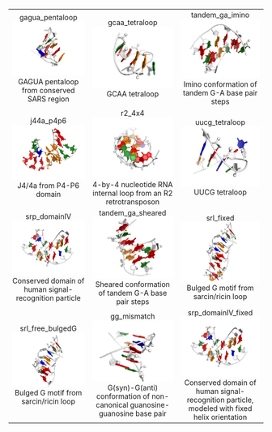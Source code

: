 <table>
<tr><td align="center">gagua_pentaloop<br /><img src=gagua_pentaloop_NATIVE_1xjr_RNA.png /><br />GAGUA pentaloop from conserved SARS region</td><td align="center">gcaa_tetraloop<br /><img src=gcaa_tetraloop_NATIVE_1zih_RNA.png /><br />GCAA tetraloop</td><td align="center">tandem_ga_imino<br /><img src=tandem_ga_imino_NATIVE_1mis_RNA.png /><br />Imino conformation of tandem G-A base pair steps</td></tr>
<tr><td align="center">j44a_p4p6<br /><img src=j44a_p4p6_NATIVE_1gid_RNAA.png /><br />J4/4a from P4-P6 domain</td><td align="center">r2_4x4<br /><img src=r2_4x4_NATIVE_2l8f_RNA.png /><br />4-by-4 nucleotide RNA internal loop from an R2 retrotransposon</td><td align="center">uucg_tetraloop<br /><img src=uucg_tetraloop_NATIVE_2koc_RNA.png /><br />UUCG tetraloop</td></tr>
<tr><td align="center">srp_domainIV<br /><img src=srp_domainIV_NATIVE_native_1lnt_RNA.png /><br />Conserved domain of human signal-recognition particle</td><td align="center">tandem_ga_sheared<br /><img src=tandem_ga_sheared_NATIVE_1yfv_RNA.png /><br />Sheared conformation of tandem G-A base pair steps</td><td align="center">srl_fixed<br /><img src=srl_fixed_NATIVE_1q9a_RNA.png /><br />Bulged G motif from sarcin/ricin loop</td></tr>
<tr><td align="center">srl_free_bulgedG<br /><img src=srl_free_bulgedG_NATIVE_1q9a_RNA.png /><br />Bulged G motif from sarcin/ricin loop</td><td align="center">gg_mismatch<br /><img src=gg_mismatch_NATIVE_1f5g.png /><br />G(syn)-G(anti) conformation of non-canonical guanosine-guanosine base pair</td><td align="center">srp_domainIV_fixed<br /><img src=srp_domainIV_fixed_NATIVE_native_1lnt_RNA.png /><br />Conserved domain of human signal-recognition particle, modeled with fixed helix orientation</td></tr>
</table>
